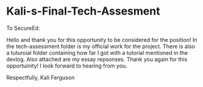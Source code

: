 # Kali-s-Final-Tech-Assesment

To SecureEd:

Hello and thank you for this opportunity to be considered for the position! In the tech-assessment folder is my official work for the project. There is also
a tuturoial folder containing how far I got with a tutorial mentioned in the devlog. Also attached are my essay repsonses. Thank you again for this opportuinity! I look forward to hearing from you.

Respectfully,
Kali Ferguson
